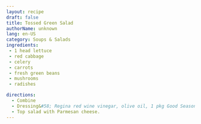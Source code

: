 ```yaml
---
layout: recipe
draft: false
title: Tossed Green Salad
authorName: unknown
lang: en-US
category: Soups & Salads
ingredients:
 - 1 head lettuce
 - red cabbage
 - celery
 - carrots
 - fresh green beans
 - mushrooms
 - radishes

directions:
  - Combine
  - Dressing&#58; Regina red wine vinegar, olive oil, 1 pkg Good Seasons Italian salad dressing.
  - Top salad with Parmesan cheese.
---
```


